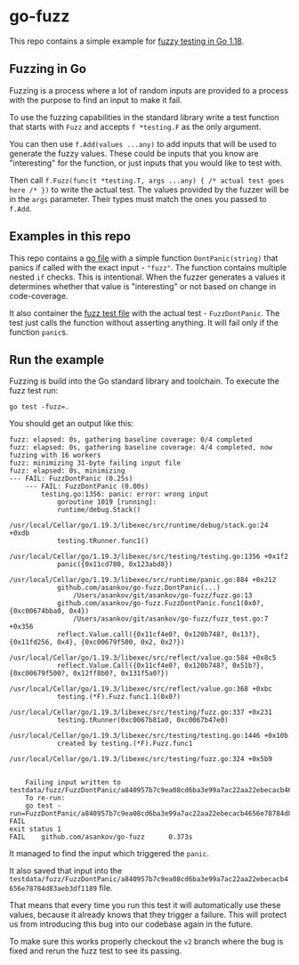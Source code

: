 # go-fuzz

This repo contains a simple example for [fuzzy testing in Go 1.18](https://go.dev/security/fuzz/).

## Fuzzing in Go

Fuzzing is a process where a lot of random inputs are provided to a process with the purpose to find an input to make it fail.

To use the fuzzing capabilities in the standard library write a test function that starts with `Fuzz` and accepts `f *testing.F` as the only argument.

You can then use `f.Add(values ...any)` to add inputs that will be used to generate the fuzzy values.
These could be inputs that you know are "interesting" for the function, or just inputs that you would like to test with.

Then call `f.Fuzz(func(t *testing.T, args ...any) { /* actual test goes here /* })` to write the actual test.
The values provided by the fuzzer will be in the `args` parameter.
Their types must match the ones you passed to `f.Add`.

## Examples in this repo

This repo contains a [go file](./fuzz.go) with a simple function `DontPanic(string)` that panics if called with the exact input - `"fuzz"`.
The function contains multiple nested `if` checks.
This is intentional.
When the fuzzer generates a values it determines whether that value is "interesting" or not based on change in code-coverage.

It also container the [fuzz test file](./fuzz_test.go) with the actual test - `FuzzDontPanic`.
The test just calls the function without asserting anything.
It will fail only if the function `panic`s.

## Run the example

Fuzzing is build into the Go standard library and toolchain.
To execute the fuzz test run:

```console
go test -fuzz=.
```

You should get an output like this:

```text
fuzz: elapsed: 0s, gathering baseline coverage: 0/4 completed
fuzz: elapsed: 0s, gathering baseline coverage: 4/4 completed, now fuzzing with 16 workers
fuzz: minimizing 31-byte failing input file
fuzz: elapsed: 0s, minimizing
--- FAIL: FuzzDontPanic (0.25s)
    --- FAIL: FuzzDontPanic (0.00s)
        testing.go:1356: panic: error: wrong input
            goroutine 1019 [running]:
            runtime/debug.Stack()
                /usr/local/Cellar/go/1.19.3/libexec/src/runtime/debug/stack.go:24 +0xdb
            testing.tRunner.func1()
                /usr/local/Cellar/go/1.19.3/libexec/src/testing/testing.go:1356 +0x1f2
            panic({0x11cd780, 0x123abd8})
                /usr/local/Cellar/go/1.19.3/libexec/src/runtime/panic.go:884 +0x212
            github.com/asankov/go-fuzz.DontPanic(...)
                /Users/asankov/git/asankov/go-fuzz/fuzz.go:13
            github.com/asankov/go-fuzz.FuzzDontPanic.func1(0x0?, {0xc00674bba0, 0x4})
                /Users/asankov/git/asankov/go-fuzz/fuzz_test.go:7 +0x356
            reflect.Value.call({0x11cf4e0?, 0x120b748?, 0x13?}, {0x11fd256, 0x4}, {0xc00679f500, 0x2, 0x2?})
                /usr/local/Cellar/go/1.19.3/libexec/src/reflect/value.go:584 +0x8c5
            reflect.Value.Call({0x11cf4e0?, 0x120b748?, 0x51b?}, {0xc00679f500?, 0x12ff8b0?, 0x131f5a0?})
                /usr/local/Cellar/go/1.19.3/libexec/src/reflect/value.go:368 +0xbc
            testing.(*F).Fuzz.func1.1(0x0?)
                /usr/local/Cellar/go/1.19.3/libexec/src/testing/fuzz.go:337 +0x231
            testing.tRunner(0xc0067b81a0, 0xc0067b47e0)
                /usr/local/Cellar/go/1.19.3/libexec/src/testing/testing.go:1446 +0x10b
            created by testing.(*F).Fuzz.func1
                /usr/local/Cellar/go/1.19.3/libexec/src/testing/fuzz.go:324 +0x5b9
            
    
    Failing input written to testdata/fuzz/FuzzDontPanic/a840957b7c9ea08cd6ba3e99a7ac22aa22ebecacb4656e78784d83aeb3df1189
    To re-run:
    go test -run=FuzzDontPanic/a840957b7c9ea08cd6ba3e99a7ac22aa22ebecacb4656e78784d83aeb3df1189
FAIL
exit status 1
FAIL    github.com/asankov/go-fuzz      0.373s
```

It managed to find the input which triggered the `panic`.

It also saved that input into the `testdata/fuzz/FuzzDontPanic/a840957b7c9ea08cd6ba3e99a7ac22aa22ebecacb4656e78784d83aeb3df1189` file.

That means that every time you run this test it will automatically use these values, because it already knows that they trigger a failure.
This will protect us from introducing this bug into our codebase again in the future.

To make sure this works properly checkout the `v2` branch where the bug is fixed and rerun the fuzz test to see its passing.